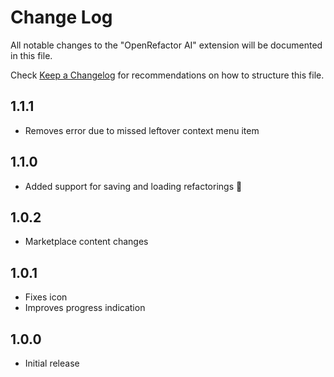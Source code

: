 # Change Log

All notable changes to the "OpenRefactor AI" extension will be documented in this file.

Check [Keep a Changelog](http://keepachangelog.com/) for recommendations on how to structure this file.

## 1.1.1

- Removes error due to missed leftover context menu item

## 1.1.0

- Added support for saving and loading refactorings 🚀

## 1.0.2

- Marketplace content changes

## 1.0.1

- Fixes icon
- Improves progress indication

## 1.0.0

- Initial release
